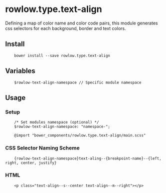 # rowlow.type.text-align
Defining a map of color name and color code pairs, this module generates css selectors for each background, border and text colors.

## Install

```
    bower install --save rowlow.type.text-align
```

## Variables

```
    $rowlow-text-align-namespace // Specific module namespace
```


## Usage

### Setup
```
    /* Set modules namespace (optional) */
    $rowlow-text-align-namespace: "namespace-";

    @import "bower_components/rowlow.type.text-align/main.scss"
```

### CSS Selector Naming Scheme
```
    {rowlow-text-align-namespace}text-aling--{breakpoint-name}--{left, right, center, justify}
```


### HTML
```
    <p class="text-align--s--center text-align--m--right"></p>
```

